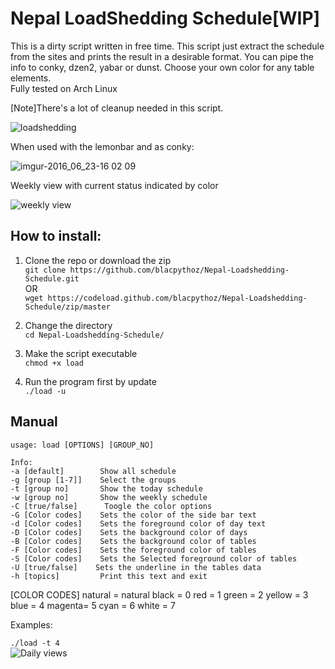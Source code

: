 # Nepal LoadShedding Schedule[WIP]
 
 This is a dirty script written in free time. This script just extract the schedule from the sites and prints the result in a desirable format. You can pipe the info to conky, dzen2, yabar or dunst. 
Choose your own color for any table elements.<br>
Fully tested on Arch Linux

 [Note]There's a lot of cleanup needed in this script.


 ![loadshedding](https://cloud.githubusercontent.com/assets/12681896/16272923/474a1ab0-38bf-11e6-9729-c8f46f0d194d.png)
  

When used with the lemonbar and as conky:<br>

![imgur-2016_06_23-16 02 09](https://cloud.githubusercontent.com/assets/12681896/16300200/65d81cee-395e-11e6-90cf-5e24d2ec7270.png)

Weekly view with current status indicated by color <br>

![weekly view](https://cloud.githubusercontent.com/assets/12681896/16328929/7ca43dea-39fe-11e6-98d7-c34d01d53bec.png)



## How to install: 

1. Clone the repo or download the zip<br>
    `git clone https://github.com/blacpythoz/Nepal-Loadshedding-Schedule.git` <br>
    OR <br>
		`wget https://codeload.github.com/blacpythoz/Nepal-Loadshedding-Schedule/zip/master` <br>

2. Change the directory<br>
		`cd Nepal-Loadshedding-Schedule/`
 
3. Make the script executable<br>
    `chmod +x load`

4. Run the program first by update<br>
    `./load -u` 


## Manual

    usage: load [OPTIONS] [GROUP_NO]

    Info:
    -a [default]        Show all schedule 
    -g [group [1-7]]    Select the groups
    -t [group no]       Show the today schedule
    -w [group no]       Show the weekly schedule
    -C [true/false]      Toogle the color options
    -G [Color codes]    Sets the color of the side bar text 
    -d [Color codes]    Sets the foreground color of day text
    -D [Color codes]    Sets the background color of days
    -B [Color codes]    Sets the background color of tables
    -F [Color codes]    Sets the foreground color of tables
    -S [Color codes]    Sets the Selected foreground color of tables
    -U [true/false]    Sets the underline in the tables data
    -h [topics]         Print this text and exit

[COLOR CODES]
      natural = natural
black = 0            red    = 1
green = 2            yellow = 3
blue  = 4            magenta= 5
cyan  = 6            white  = 7

Examples:

`./load -t 4 ` <br>
![Daily views](https://cloud.githubusercontent.com/assets/12681896/16361115/a6053526-3ba3-11e6-8404-64b7ebb2a7e3.png)

